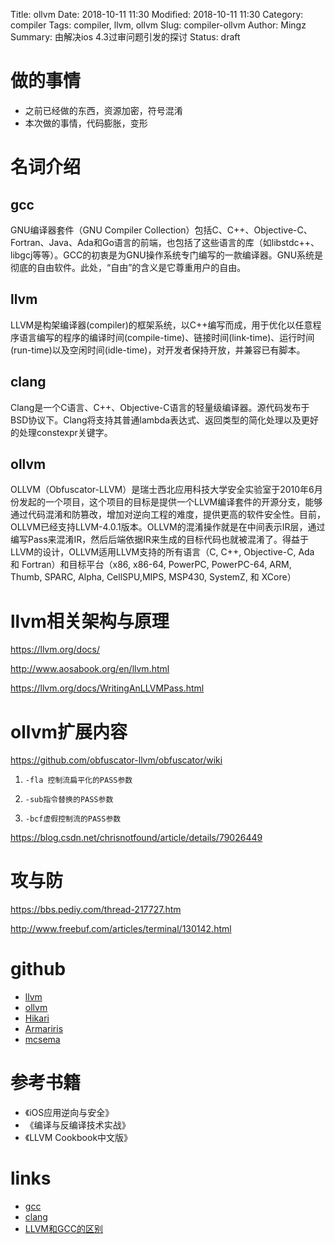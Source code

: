 Title: ollvm
Date: 2018-10-11 11:30
Modified: 2018-10-11 11:30
Category: compiler
Tags: compiler, llvm, ollvm
Slug: compiler-ollvm
Author: Mingz
Summary: 由解决ios 4.3过审问题引发的探讨
Status: draft



# 做的事情
- 之前已经做的东西，资源加密，符号混淆
- 本次做的事情，代码膨胀，变形


# 名词介绍

## gcc

GNU编译器套件（GNU Compiler Collection）包括C、C++、Objective-C、Fortran、Java、Ada和Go语言的前端，也包括了这些语言的库（如libstdc++、libgcj等等）。GCC的初衷是为GNU操作系统专门编写的一款编译器。GNU系统是彻底的自由软件。此处，“自由”的含义是它尊重用户的自由。


## llvm
LLVM是构架编译器(compiler)的框架系统，以C++编写而成，用于优化以任意程序语言编写的程序的编译时间(compile-time)、链接时间(link-time)、运行时间(run-time)以及空闲时间(idle-time)，对开发者保持开放，并兼容已有脚本。


## clang
Clang是一个C语言、C++、Objective-C语言的轻量级编译器。源代码发布于BSD协议下。Clang将支持其普通lambda表达式、返回类型的简化处理以及更好的处理constexpr关键字。


## ollvm
OLLVM（Obfuscator-LLVM）是瑞士西北应用科技大学安全实验室于2010年6月份发起的一个项目，这个项目的目标是提供一个LLVM编译套件的开源分支，能够通过代码混淆和防篡改，增加对逆向工程的难度，提供更高的软件安全性。目前，OLLVM已经支持LLVM-4.0.1版本。OLLVM的混淆操作就是在中间表示IR层，通过编写Pass来混淆IR，然后后端依据IR来生成的目标代码也就被混淆了。得益于LLVM的设计，OLLVM适用LLVM支持的所有语言（C, C++, Objective-C, Ada 和 Fortran）和目标平台（x86, x86-64, PowerPC, PowerPC-64, ARM, Thumb, SPARC, Alpha, CellSPU,MIPS, MSP430, SystemZ, 和 XCore）



# llvm相关架构与原理

https://llvm.org/docs/

http://www.aosabook.org/en/llvm.html


https://llvm.org/docs/WritingAnLLVMPass.html

# ollvm扩展内容


https://github.com/obfuscator-llvm/obfuscator/wiki





1.     -fla 控制流扁平化的PASS参数

2.     -sub指令替换的PASS参数

3.     -bcf虚假控制流的PASS参数



https://blog.csdn.net/chrisnotfound/article/details/79026449


# 攻与防

https://bbs.pediy.com/thread-217727.htm

http://www.freebuf.com/articles/terminal/130142.html






# github

- [llvm](https://github.com/llvm-mirror/llvm)
- [ollvm](https://github.com/obfuscator-llvm/obfuscator)
- [Hikari](https://github.com/HikariObfuscator/Hikari)
- [Armariris](https://github.com/GoSSIP-SJTU/Armariris)
- [mcsema](https://github.com/trailofbits/mcsema)



# 参考书籍
- 《iOS应用逆向与安全》
- 《编译与反编译技术实战》
- 《LLVM Cookbook中文版》


# links
- [gcc](https://www.gnu.org/software/gcc/)
- [clang](http://clang.llvm.org/)
- [LLVM和GCC的区别](https://www.cnblogs.com/zuopeng/p/4141467.html)
